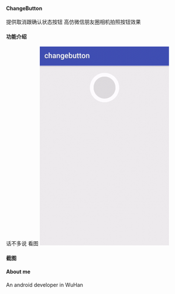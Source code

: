 #### ChangeButton

  提供取消跟确认状态按钮 高仿微信朋友圈相机拍照按钮效果

#### 功能介绍

 话不多说  看图
 <a href="art/GIF.gif"><img src="art/GIF.gif" width="70%"/></a>
 
#### 截图
  
#### About me
An android developer in WuHan



